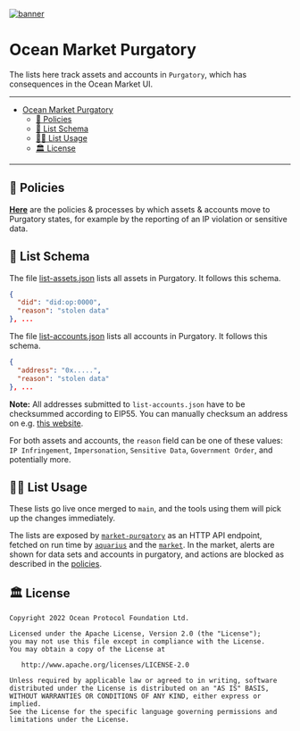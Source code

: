[![banner](https://raw.githubusercontent.com/oceanprotocol/art/master/github/repo-banner%402x.png)](https://oceanprotocol.com)

# Ocean Market Purgatory

The lists here track assets and accounts in `Purgatory`, which has consequences in the Ocean Market UI.

---

- [Ocean Market Purgatory](#ocean-market-purgatory)
  - [🦑 Policies](#-policies)
  - [🤿 List Schema](#-list-schema)
  - [🏄‍♀️ List Usage](#️-list-usage)
  - [🏛 License](#-license)

---

## 🦑 Policies

**[Here](policies/README.md)** are the policies & processes by which assets & accounts move to Purgatory states, for example by the reporting of an IP violation or sensitive data.

## 🤿 List Schema

The file [list-assets.json](list-assets.json) lists all assets in Purgatory. It follows this schema.

```json
{
  "did": "did:op:0000",
  "reason": "stolen data"
}, ...
```

The file [list-accounts.json](list-accounts.json) lists all accounts in Purgatory. It follows this schema.

```json
{
  "address": "0x.....",
  "reason": "stolen data"
}, ...
```

**Note:** All addresses submitted to `list-accounts.json` have to be checksummed according to EIP55. You can manually checksum an address on e.g. [this website](https://ethsum.netlify.app/).

For both assets and accounts, the `reason` field can be one of these values: `IP Infringement`, `Impersonation`, `Sensitive Data`, `Government Order`, and potentially more.

## 🏄‍♀️ List Usage

These lists go live once merged to `main`, and the tools using them will pick up the changes immediately.

The lists are exposed by [`market-purgatory`](https://github.com/oceanprotocol/market-purgatory) as an HTTP API endpoint, fetched on run time by [`aquarius`](https://github.com/oceanprotocol/aquarius) and the [`market`](https://github.com/oceanprotocol/market). In the market, alerts are shown for data sets and accounts in purgatory, and actions are blocked as described in the [policies](https://github.com/oceanprotocol/list-purgatory/tree/main/policies).

## 🏛 License

```text
Copyright 2022 Ocean Protocol Foundation Ltd.

Licensed under the Apache License, Version 2.0 (the "License");
you may not use this file except in compliance with the License.
You may obtain a copy of the License at

   http://www.apache.org/licenses/LICENSE-2.0

Unless required by applicable law or agreed to in writing, software
distributed under the License is distributed on an "AS IS" BASIS,
WITHOUT WARRANTIES OR CONDITIONS OF ANY KIND, either express or implied.
See the License for the specific language governing permissions and
limitations under the License.
```
